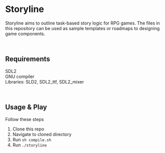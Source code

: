 # Storyline
Storyline aims to outline task-based story logic for RPG games. The files in this repository can be used as sample templates or roadmaps to designing game components.

&nbsp;
## Requirements
SDL2 <br/>
GNU compiler <br/>
Libraries: SLD2, SDL2_ttf, SDL2_mixer

&nbsp;
## Usage & Play
Follow these steps
1. Clone this repo
2. Navigate to cloned directory
3. Run `sh compile.sh`
4. Run `./storyline`

